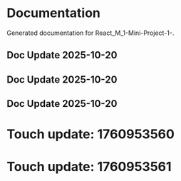 # Documentation

Generated documentation for React_M_1-Mini-Project-1-.

## Doc Update 2025-10-20

## Doc Update 2025-10-20

## Doc Update 2025-10-20

# Touch update: 1760953560

# Touch update: 1760953561
